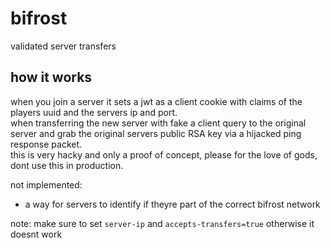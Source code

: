 # bifrost
validated server transfers

## how it works
when you join a server it sets a jwt as a client cookie with claims of the players uuid and the servers ip and port.\
when transferring the new server with fake a client query to the original server and grab the original servers public RSA key via a hijacked ping response packet.\
this is very hacky and only a proof of concept, please for the love of gods, dont use this in production.

not implemented:
- a way for servers to identify if theyre part of the correct bifrost network

note: make sure to set `server-ip` and `accepts-transfers=true` otherwise it doesnt work